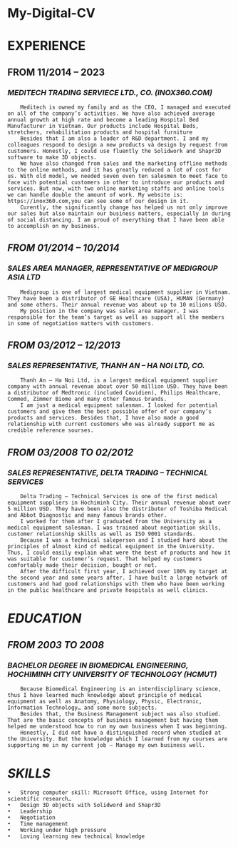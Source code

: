 # My-Digital-CV
# **EXPERIENCE**

## **FROM 11/2014 – 2023**
### *_MEDITECH TRADING SERVIECE LTD., CO. (INOX360.COM)_*
        Meditech is owned my family and as the CEO, I managed and executed on all of the company’s activities. We have also achieved average annual growth at high rate and become a leading Hospital Bed Manufacturer in Vietnam. Our products include Hospital Beds, stretchers, rehabilitation products and hospital furniture 
        Besides that I am also a leader of R&D department. I and my colleagues respond to design a new products và design by request from customers. Honestly, I could use fluently the Solidwork and Shapr3D software to make 3D objects. 
        We have also changed from sales and the marketing offline methods to the online methods, and it has greatly reduced a lot of cost for us. With old model, we needed seven even ten salesmen to meet face to face with potential customers in other to introduce our products and services. But now, with two online marketing staffs and online tools we can handle double the amount of work. My website is: https://inox360.com,you can see some of our design in it.
        Curently, the significantly change has helped us not only improve our sales but also maintain our business matters, especially in during of social distancing. I am proud of everything that I have been able to accomplish on my business.


## *FROM 01/2014 – 10/2014* 
### *_SALES AREA MANAGER, REPRESENTATIVE OF MEDIGROUP ASIA LTD_*
        Medigroup is one of largest medical equipment supplier in Vietnam. They have been a distributor of GE Healthcare (USA), HUMAN (Germany) and some others. Their annual revenue was about up to 10 milions USD.
        My position in the company was sales area manager. I was responsible for the team’s target as well as support all the members in some of negotiation matters with customers.

## *FROM 03/2012 – 12/2013*
### *_SALES REPRESENTATIVE, THANH AN – HA NOI LTD, CO._* 
        Thanh An – Ha Noi Ltd, is a largest medical equipment supplier company with annual revenue about over 50 million USD. They have been a distributor of Medtronic (included Covidien), Philips Healthcare, Commed, Zimmer Biome and many other famous brands.
        I am just a medical equipment salesman. I looked for potential customers and give them the best possible offer of our company’s products and services. Besides that, I have also made a good relationship with current customers who was already support me as credible reference sourses.

## *FROM 03/2008 TO 02/2012*
### *_SALES REPRESENTATIVE, DELTA TRADING – TECHNICAL SERVICES_*
        Delta Trading – Technical Services is one of the first medical equipment suppliers in Hochiminh City. Their annual revenue about over 5 million USD. They have been also the distributor of Toshiba Medical and Abbot Diagnostic and many famous brands other.
        I worked for them after I graduated from the University as a medical equipment salesman. I was trained about negotiation skills, customer relationship skills as well as ISO 9001 standards.
        Because I was a technical saleperson and I studied hard about the principles of almost kind of medical equipment in the University. Thus, I could easily explain what were the best of products and how it was suitable for customer’s request. That helped my customers comfortably made their decision, bought or not.
        After the difficult first year, I achieved over 100% my target at the second year and some years after. I have built a large network of customers and had good relationships with them who have been working in the public healthcare and private hospitals as well clinics.

# *EDUCATION*
## *FROM 2003 TO 2008* 
### *_BACHELOR DEGREE IN BIOMEDICAL ENGINEERING, HOCHIMINH CITY UNIVERSITY OF TECHNOLOGY (HCMUT)_*
        Because Biomedical Engineering is an interdisciplinary science, thus I have learned much knowledge about principle of medical equipment as well as Anatomy, Physiology, Physic, Electronic, Information Technology… and some more subjects. 
        Besides that, the Business Management subject was also studied. That are the basic concepts of business management but having them helped me understood how to run my own business when I was beginning.
        Honestly, I did not have a distinguished record when studied at the University. But the knowledge which I learned from my courses are supporting me in my current job – Manage my own business well.

# *SKILLS* 
```
•	Strong computer skill: Microsoft Office, using Internet for scientific research… 
•	Design 3D objects with Solidword and Shapr3D
•	Leadership
•	Negotiation 
•	Time management
•	Working under high pressure
•	Loving learning new technical knowledge 
```
